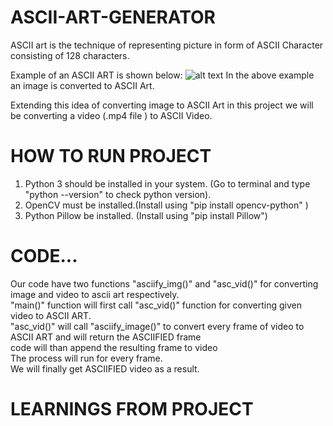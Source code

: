 # ASCII-ART-GENERATOR
ASCII art is the technique of representing picture in form of ASCII Character consisting of 128 characters.

Example of an ASCII ART is shown below:
![alt text](https://i.imgur.com/fJsEVJi.png)
In the above example an image is converted to ASCII Art.

Extending this idea of converting image to ASCII Art in this project we will be converting a video (.mp4 file ) to ASCII Video.

# HOW TO RUN PROJECT

1. Python 3 should be installed in your system. (Go to terminal and type "python --version" to check python version).
2. OpenCV must be installed.(Install using "pip install opencv-python" )
3. Python Pillow be installed. (Install using "pip install Pillow")

# CODE...

Our code have two functions "asciify_img()" and "asc_vid()" for converting image and video to ascii art respectively.<br>
"main()" function will first call "asc_vid()" function for converting given video to ASCII ART.<br>
"asc_vid()" will call "asciify_image()" to convert every frame of video to ASCII ART and will return the ASCIIFIED frame<br>
code will than append the resulting frame to video<br>
The process will run for every frame.<br>
We will finally get ASCIIFIED video as a result.<br>

# LEARNINGS FROM PROJECT
